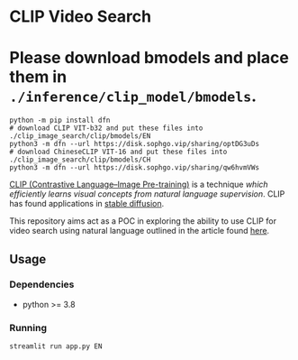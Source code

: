 # CLIP Video Search
# Please download bmodels and place them in `./inference/clip_model/bmodels`.
```
python -m pip install dfn
# download CLIP VIT-b32 and put these files into ./clip_image_search/clip/bmodels/EN
python3 -m dfn --url https://disk.sophgo.vip/sharing/optDG3uDs
# download ChineseCLIP VIT-16 and put these files into ./clip_image_search/clip/bmodels/CH
python3 -m dfn --url https://disk.sophgo.vip/sharing/qw6hvmVWs
```

[CLIP (Contrastive Language–Image Pre-training)](https://openai.com/blog/clip/) is a technique _which efficiently learns visual concepts from natural language supervision_. CLIP has found applications in [stable diffusion](https://github.com/huggingface/diffusers/tree/main/examples/community#clip-guided-stable-diffusion).

This repository aims act as a POC in exploring the ability to use CLIP for video search using natural language outlined in the article found [here](https://medium.com/@guyallenross/using-clip-to-build-a-natural-language-video-search-engine-6498c03c40d2).

## Usage
### Dependencies
- python >= 3.8


### Running
`streamlit run app.py EN`

